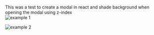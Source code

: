 This was a test to create a modal in react and shade background when opening the modal using z-index  
![example 1](https://github.com/user-attachments/assets/701da04f-f1a3-4824-9cfa-56dfd5293aac)  
  
![example 2](https://github.com/user-attachments/assets/5fcc4dc2-c78b-4639-9980-1ca6d03257be)
